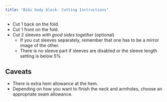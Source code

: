 ```yaml
---
title: "Bibi body block: Cutting Instructions"
---
```


- Cut 1 back on the fold.
- Cut 1 front on the fold.
- Cut 2 sleeves _with good sides together_ (optional)
  - If you cut sleeves separately, remember that one has to be a mirror image of the other.
  - There is no sleeve part if sleeves are disabled or the sleeve length setting is below 5%

## Caveats

- There is extra hem allowance at the hem.
- Depending on how you want to finish the neck and armholes, choose an appropriate seam allowance.
